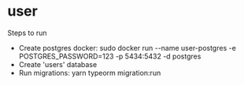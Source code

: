 # user
Steps to run
- Create postgres docker: sudo docker run --name user-postgres -e POSTGRES_PASSWORD=123 -p 5434:5432 -d postgres
- Create 'users' database
- Run migrations: yarn typeorm migration:run
